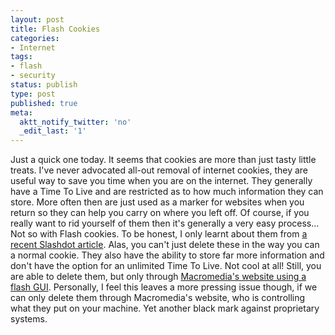 ```yaml
---
layout: post
title: Flash Cookies
categories:
- Internet
tags:
- flash
- security
status: publish
type: post
published: true
meta:
  aktt_notify_twitter: 'no'
  _edit_last: '1'
---
```

Just a quick one today. It seems that cookies are more than just tasty little treats. I've never advocated all-out removal of internet cookies, they are useful way to save you time when you are on the internet. They generally have a Time To Live and are restricted as to how much information they can store. More often then are just used as a marker for websites when you return so they can help you carry on where you left off. Of course, if you really want to rid yourself of them then it's generally a very easy process... Not so with Flash cookies. To be honest, I only learnt about them from <a href="http://yro.slashdot.org/article.pl?sid=08/10/14/1656251">a recent Slashdot article</a>. Alas, you can't just delete these in the way you can a normal cookie. They also have the ability to store far more information and don't have the option for an unlimited Time To Live. Not cool at all! Still, you are able to delete them, but only through <a href="http://www.macromedia.com/support/documentation/en/flashplayer/help/settings_manager07.html">Macromedia's website using a flash GUI</a>. Personally, I feel this leaves a more pressing issue though, if we can only delete them through Macromedia's website, who is controlling what they put on your machine. Yet another black mark against proprietary systems.
